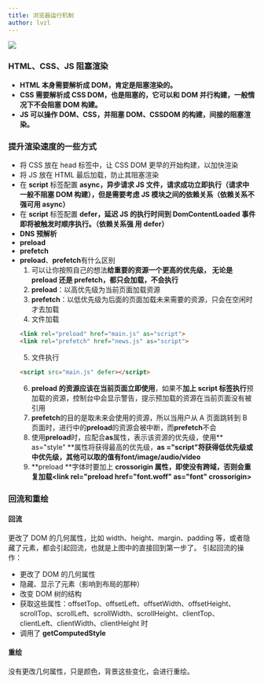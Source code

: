 ```yaml
---
title: 浏览器运行机制
author: lvzl
---
```


<img data-fancybox="gallery" src="https://mp-cb2e47ef-a802-469a-a81c-2b6efa9f8b60.cdn.bspapp.com/blog-resource/images/browser-run.png"/>

<script setup>
  import useFancybox from '@use/useFancybox.js'
  useFancybox()
</script>

### HTML、CSS、JS 阻塞渲染

- **HTML 本身需要解析成 DOM，肯定是阻塞渲染的。**
- **CSS 需要解析成 CSS DOM，也是阻塞的，它可以和 DOM 并行构建，一般情况下不会阻塞 DOM 构建。**
- **JS 可以操作 DOM、CSS，并阻塞 DOM、CSSDOM 的构建，间接的阻塞渲染。**

### 提升渲染速度的一些方式

- 将 CSS 放在 head 标签中，让 CSS DOM 更早的开始构建，以加快渲染
- 将 JS 放在 HTML 最后加载，防止其阻塞渲染
- 在 **script** 标签配置 **async，异步请求 JS 文件，请求成功立即执行（请求中一般不阻塞 DOM 构建），但是需要考虑 JS 模块之间的依赖关系（依赖关系不强可用 async）**
- 在 **script** 标签配置 **defer，延迟 JS 的执行时间到 DomContentLoaded 事件即将被触发时顺序执行。（依赖关系强 用 defer）**
- **DNS 预解析** **<link rel="dns-prefetch" href="" />**
- **preload**
- **prefetch**
- **preload**、**prefetch**有什么区别
  1.  可以让你按照自己的想法**给重要的资源一个更高的优先级， 无论是 preload 还是 prefetch，都只会加载，不会执行**
  2.  **preload**：以高优先级为当前页面加载资源
  3.  **prefetch**：以低优先级为后面的页面加载未来需要的资源，只会在空闲时才去加载
  4.  文件加载
  ```html
  <link rel="preload" href="main.js" as="script">
  <link rel="prefetch" href="news.js" as="script">
  ```
  5.  文件执行
  ```html
  <script src="main.js" defer></script>
  ```
  6.  **preload 的资源应该在当前页面立即使用**，如果不**加上 script 标签执行**预加载的资源，控制台中会显示警告，提示预加载的资源在当前页面没有被引用
  7.  **prefetch**的目的是取未来会使用的资源，所以当用户从 A 页面跳转到 B 页面时，进行中的**preload**的资源会被中断，而**prefetch**不会
  8.  使用**preload**时，应配合**as**属性，表示该资源的优先级，使用** as="style" **属性将获得最高的优先级，**as ="script"**将获得低优先级或中优先级，其他可以取的值有**font/image/audio/video**
  9.  **preload **字体时要加上 **crossorigin **属性，即使没有跨域，否则会重复加载**<link rel="preload href="font.woff" as="font" crossorigin>**

### 回流和重绘

#### 回流

更改了 DOM 的几何属性，比如 width、height、margin、padding 等，或者隐藏了元素，都会引起回流，也就是上图中的直接回到第一步了。
引起回流的操作：

- 更改了 DOM 的几何属性
- 隐藏、显示了元素（影响到布局的那种）
- 改变 DOM 树的结构
- 获取这些属性：offsetTop、offsetLeft、offsetWidth、offsetHeight、scrollTop、scrollLeft、scrollWidth、scrollHeight、clientTop、clientLeft、clientWidth、clientHeight 时
- 调用了 **getComputedStyle**

#### 重绘

没有更改几何属性，只是颜色，背景这些变化，会进行重绘。
